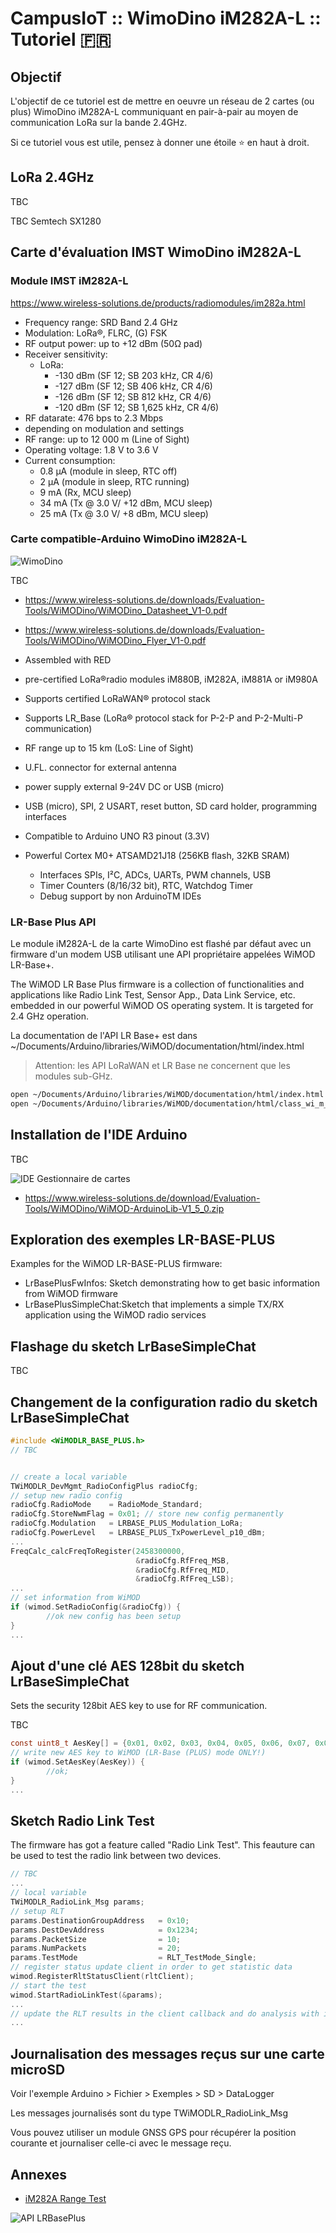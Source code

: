 # CampusIoT :: WimoDino iM282A-L :: Tutoriel :fr:

## Objectif
L'objectif de ce tutoriel est de mettre en oeuvre un réseau de 2 cartes (ou plus) WimoDino iM282A-L communiquant en pair-à-pair au moyen de communication LoRa sur la bande 2.4GHz.

Si ce tutoriel vous est utile, pensez à donner une étoile :star: en haut à droit.

## LoRa 2.4GHz
TBC

TBC Semtech SX1280

## Carte d'évaluation IMST WimoDino iM282A-L

### Module IMST iM282A-L

https://www.wireless-solutions.de/products/radiomodules/im282a.html

* Frequency range: 	SRD Band 2.4 GHz
* Modulation: 	LoRa®, FLRC, (G) FSK
* RF output power: 	up to +12 dBm (50Ω pad)
* Receiver sensitivity: 	
    * LoRa:
        * -130 dBm (SF 12;  SB 203 kHz, CR 4/6)
        * -127 dBm (SF 12;  SB 406 kHz, CR 4/6)
        * -126 dBm (SF 12;  SB 812 kHz, CR 4/6)
        * -120 dBm (SF 12;  SB 1,625 kHz, CR 4/6)
* RF datarate: 	476 bps to 2.3  Mbps
* depending on modulation and settings
* RF range: 	up to 12 000 m (Line of Sight)
* Operating voltage: 	1.8 V to 3.6 V
* Current consumption: 	
    * 0.8 µA (module in sleep, RTC off)
    * 2 μA (module in sleep, RTC running)
    * 9 mA (Rx, MCU sleep)
    * 34 mA (Tx @ 3.0 V/ +12 dBm, MCU sleep)
    * 25 mA (Tx @ 3.0 V/ +8 dBm, MCU sleep)

### Carte compatible-Arduino WimoDino iM282A-L

![WimoDino](images/wimodino_pinout.png)


TBC
* https://www.wireless-solutions.de/downloads/Evaluation-Tools/WiMODino/WiMODino_Datasheet_V1-0.pdf
* https://www.wireless-solutions.de/downloads/Evaluation-Tools/WiMODino/WiMODino_Flyer_V1-0.pdf


* Assembled with RED
* pre-certified LoRa®radio modules iM880B, iM282A, iM881A or iM980A
* Supports certified LoRaWAN® protocol stack
* Supports LR_Base (LoRa® protocol stack for P-2-P and P-2-Multi-P communication)
* RF range up to 15 km (LoS: Line of Sight)
* U.FL. connector for external antenna
* power supply external 9-24V DC or USB (micro)
* USB (micro), SPI, 2 USART, reset button, SD card holder, programming interfaces
* Compatible to Arduino UNO R3  pinout  (3.3V)
* Powerful Cortex M0+  ATSAMD21J18  (256KB flash, 32KB SRAM)
    * Interfaces SPIs, I²C, ADCs, UARTs, PWM channels, USB
    * Timer Counters (8/16/32 bit), RTC, Watchdog Timer
    * Debug support by non ArduinoTM IDEs


### LR-Base Plus API

Le module iM282A-L de la carte WimoDino est flashé par défaut avec un firmware d'un modem USB utilisant une API propriétaire appelées WiMOD LR-Base+.

The WiMOD LR Base Plus firmware is a collection of functionalities and applications like Radio Link Test, Sensor App., Data Link Service, etc. embedded in our powerful WiMOD OS operating system. It is targeted for 2.4 GHz operation.

La documentation de l'API LR Base+ est dans ~/Documents/Arduino/libraries/WiMOD/documentation/html/index.html

> Attention: les API LoRaWAN et LR Base ne concernent que les modules sub-GHz.

```bash
open ~/Documents/Arduino/libraries/WiMOD/documentation/html/index.html
open ~/Documents/Arduino/libraries/WiMOD/documentation/html/class_wi_m_o_d_l_r_b_a_s_e___p_l_u_s.html
```


## Installation de l'IDE Arduino
TBC

![IDE Gestionnaire de cartes](images/ide_gestionnaire_cartes.png)

* https://www.wireless-solutions.de/download/Evaluation-Tools/WiMODino/WiMOD-ArduinoLib-V1_5_0.zip


## Exploration des exemples LR-BASE-PLUS

Examples for the WiMOD LR-BASE-PLUS firmware: 
* LrBasePlusFwInfos: Sketch demonstrating how to get basic information from WiMOD firmware
* LrBasePlusSimpleChat:Sketch that implements a simple TX/RX application using the WiMOD radio services


## Flashage du sketch LrBaseSimpleChat
TBC



## Changement de la configuration radio du sketch LrBaseSimpleChat


```c
#include <WiMODLR_BASE_PLUS.h>
// TBC


// create a local variable
TWiMODLR_DevMgmt_RadioConfigPlus radioCfg;
// setup new radio config
radioCfg.RadioMode    = RadioMode_Standard;
radioCfg.StoreNwmFlag = 0x01; // store new config permanently
radioCfg.Modulation   = LRBASE_PLUS_Modulation_LoRa;
radioCfg.PowerLevel   = LRBASE_PLUS_TxPowerLevel_p10_dBm;
...
FreqCalc_calcFreqToRegister(2458300000,
                            &radioCfg.RfFreq_MSB,
                            &radioCfg.RfFreq_MID,
                            &radioCfg.RfFreq_LSB);
...
// set information from WiMOD
if (wimod.SetRadioConfig(&radioCfg)) {
        //ok new config has been setup
}
...

```

## Ajout d'une clé AES 128bit du sketch LrBaseSimpleChat

Sets the security 128bit AES key to use for RF communication. 

TBC
```c
const uint8_t AesKey[] = {0x01, 0x02, 0x03, 0x04, 0x05, 0x06, 0x07, 0x08, 0x09, 0x0A, 0x0B, 0x0C, 0x0C, 0x0D, 0x0E, 0x0F};
// write new AES key to WiMOD (LR-Base (PLUS) mode ONLY!)
if (wimod.SetAesKey(AesKey)) {
        //ok;
}
...
```


## Sketch Radio Link Test

The firmware has got a feature called "Radio Link Test". This feauture can be used to test the radio link between two devices.

```c
// TBC
...
// local variable
TWiMODLR_RadioLink_Msg params;
// setup RLT
params.DestinationGroupAddress   = 0x10;
params.DestDevAddress            = 0x1234;
params.PacketSize                = 10;
params.NumPackets                = 20;
params.TestMode                  = RLT_TestMode_Single;
// register status update client in order to get statistic data
wimod.RegisterRltStatusClient(rltClient);
// start the test
wimod.StartRadioLinkTest(&params);
...
// update the RLT results in the client callback and do analysis with it
...
```

## Journalisation des messages reçus sur une carte microSD

Voir l'exemple Arduino > Fichier > Exemples > SD > DataLogger

Les messages journalisés sont du type TWiMODLR_RadioLink_Msg

Vous pouvez utiliser un module GNSS GPS pour récupérer la position courante et journaliser celle-ci avec le message reçu.

## Annexes

* [iM282A Range Test](https://wireless-solutions.de/downloads/Radio-Modules/iM282A/General_Information/iM282A_AN023_RangeTest_V1_0.pdf)

![API LRBasePlus](images/classDiagram_LRBasePlus.png)

 